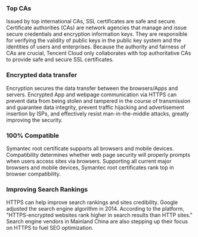 ### Top CAs
Issued by top international CAs, SSL certificates are safe and secure.
Certificate authorities (CAs) are network agencies that manage and issue secure credentials and encryption information keys. They are responsible for verifying the validity of public keys in the public key system and the identities of users and enterprises. Because the authority and fairness of CAs are crucial, Tencent Cloud only collaborates with top authoritative CAs to provide safe and secure SSL certificates.

### Encrypted data transfer
Encryption secures the data transfer between the browsers/Apps and servers.
Encrypted App and webpage communication via HTTPS can prevent data from being stolen and tampered in the course of transmission and guarantee data integrity, prevent traffic hijacking and advertisement insertion by ISPs, and effectively resist man-in-the-middle attacks, greatly improving the security.

### 100% Compatible
Symantec root certificate supports all browsers and mobile devices.
Compatibility determines whether web page security will properly prompts when users access sites via browsers. Supporting all current major browsers and mobile devices, Symantec root certificates rank top in browser compatibility.

### Improving Search Rankings
HTTPS can help improve search rankings and sites credibility.
Google adjusted the search engine algorithm in 2014. According to the platform, "HTTPS-encrypted websites rank higher in search results than HTTP sites." Search engine vendors in Mainland China are also stepping up their focus on HTTPS to fuel SEO optimization.
